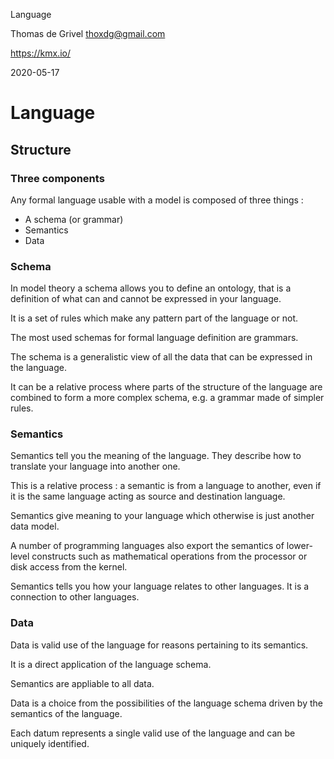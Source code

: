 Language

Thomas de Grivel <thoxdg@gmail.com>

https://kmx.io/

2020-05-17

# Language

## Structure

### Three components

Any formal language usable with a model is composed of three things :

 - A schema (or grammar)
 - Semantics
 - Data

### Schema

In model theory a schema allows you to define an ontology,
that is a definition of what can and cannot be expressed in your
language.

It is a set of rules which make any pattern part of the language or not.

The most used schemas for formal language definition are grammars.

The schema is a generalistic view of all the data that can be
expressed in the language.

It can be a relative process where parts of the structure of the
language are combined to form a more complex schema, e.g. a
grammar made of simpler rules.

### Semantics

Semantics tell you the meaning of the language. They describe
how to translate your language into another one.

This is a relative process : a semantic is from a language to another,
even if it is the same language acting as source and destination
language.

Semantics give meaning to your language which otherwise is just another
data model.

A number of programming languages also export the semantics of
lower-level constructs such as mathematical operations from the processor
or disk access from the kernel.

Semantics tells you how your language relates to other languages.
It is a connection to other languages.

### Data

Data is valid use of the language for reasons pertaining to its
semantics.

It is a direct application of the language schema.

Semantics are appliable to all data.

Data is a choice from the possibilities of the language schema
driven by the semantics of the language.

Each datum represents a single valid use of the language and can
be uniquely identified.
